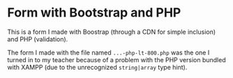 # Form with Bootstrap and PHP

This is a form I made with Boostrap (through a CDN for simple inclusion) and PHP
(validation).

The form I made with the file named `...-php-lt-800.php` was the one I turned in
to my teacher because of a problem with the PHP version bundled with XAMPP (due
to the unrecognized `string|array` type hint).
